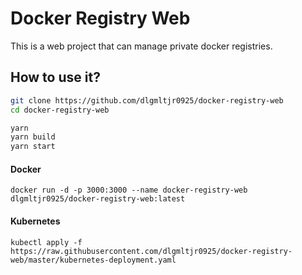 # Docker Registry Web

This is a web project that can manage private docker registries.

## How to use it?

```bash
git clone https://github.com/dlgmltjr0925/docker-registry-web
cd docker-registry-web

yarn
yarn build
yarn start
```

#### Docker

```
docker run -d -p 3000:3000 --name docker-registry-web dlgmltjr0925/docker-registry-web:latest
```

#### Kubernetes

```
kubectl apply -f https://raw.githubusercontent.com/dlgmltjr0925/docker-registry-web/master/kubernetes-deployment.yaml
```

